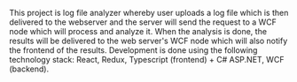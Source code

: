This project is log file analyzer whereby user uploads a log file which is then delivered to the webserver and the server will send the request to a WCF node which will process and analyze it. When the analysis is done, the results will be delivered to the web server's WCF node which will also notify the frontend of the results. Development is done using the following technology stack: React, Redux, Typescript (frontend) + C# ASP.NET, WCF (backend).
